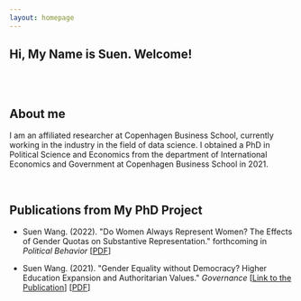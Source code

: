```yaml
---
layout: homepage
---
```



## Hi, My Name is Suen. Welcome!

<br>
<br>

## About me


I am an affiliated researcher at Copenhagen Business School, currently working in the industry in the field of data science. I obtained a PhD in Political Science and Economics from the department of International Economics and Government at Copenhagen Business School in 2021. 

<br>

## Publications from My PhD Project


- Suen Wang. (2022). "Do Women Always Represent Women? The Effects of Gender Quotas on Substantive Representation." forthcoming in *Political Behavior*
  [[PDF](https://www.dropbox.com/s/3dy286tfglxotxb/Do_Women_Always_Represent_Women.pdf?dl=0)] 


- Suen Wang. (2021). "Gender Equality without Democracy? Higher Education Expansion and Authoritarian Values." *Governance*
  [[Link to the Publication](https://onlinelibrary.wiley.com/doi/pdf/10.1111/gove.12580?casa_token=oPeGAg2p8_0AAAAA:22Bqf6x1GvHusJxC3HasW8aBX8m2cggJVgH5145BUd0RQI_-aMBpYd-Qa7UbTalob4V99MZTK4b6HYB1)] [[PDF](https://www.dropbox.com/s/9fluf8ipm20ac0q/Gender_Equality_without_Democracy.pdf?dl=0)]

<br>

<br>

